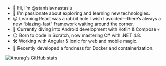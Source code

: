 - 👋 Hi, I’m @stanislavnastasiu
- 👀 I’m passionate about exploring and learning new technologies.
- 😔 Learning React was a rabbit hole I wish I avoided—there’s always a new “blazing-fast” framework waiting around the corner.
- 🌵 Currently diving into Android development with Kotlin & Compose 💀
- 😑 Born to code in Scratch, now mastering C# with .NET 4.8.
- 🛠️ Working with Angular & Ionic for web and mobile magic.
- 🐳 Recently developed a fondness for Docker and containerization.

[![Anurag's GitHub stats](https://github-readme-stats.vercel.app/api?username=stanislavnastasiu-dev&theme=dark)](https://github.com/anuraghazra/github-readme-stats)

<!---
stanislavnastasiu-dev/stanislavnastasiu-dev is a ✨ special ✨ repository because its `README.md` (this file) appears on your GitHub profile.
You can click the Preview link to take a look at your changes.
--->

